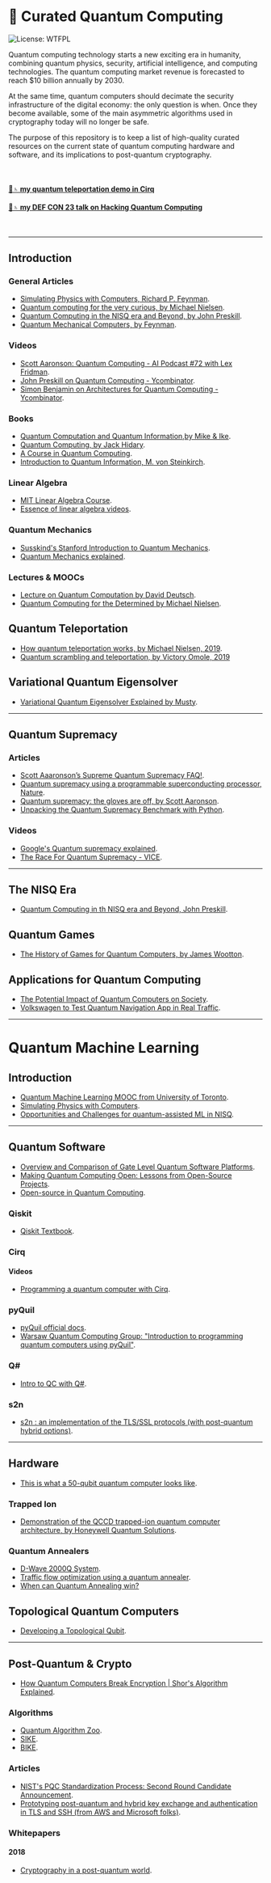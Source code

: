 # 🧬 Curated Quantum Computing

![License: WTFPL](https://img.shields.io/badge/License-WTFPL-brightgreen.svg) 

Quantum computing technology starts a new exciting era in humanity, combining quantum physics, security, artificial intelligence, and computing technologies. The quantum computing market revenue is forecasted to reach $10 billion annually by 2030.

At the same time, quantum computers should decimate the security infrastructure of the digital economy: the only question is when. Once they become available, some of the main asymmetric algorithms used in cryptography today will no longer be safe. 

The purpose of this repository is to keep a list of high-quality curated resources on the current state of quantum computing hardware and software, and its implications to post-quantum cryptography.


<br>

#### [👾♄ my quantum teleportation demo in Cirq](https://www.youtube.com/watch?v=oGYMrXpQT-8)
#### [👾♄ my DEF CON 23 talk on Hacking Quantum Computing](https://www.youtube.com/watch?v=1Fp6ibfOQ4Y)


<br>

----

## Introduction

### General Articles

* [Simulating Physics with Computers, Richard P. Feynman](https://catonmat.net/ftp/simulating-physics-with-computers-richard-feynman.pdf).
* [Quantum computing for the very curious, by Michael Nielsen](https://quantum.country/qcvc).
* [Quantum Computing in the NISQ era and Beyond, by John Preskill](https://arxiv.org/pdf/1801.00862.pdf).
* [Quantum Mechanical Computers, by Feynman](http://www.quantum-dynamic.eu/doc/feynman85_qmc_optics_letters.pdf).

### Videos

* [Scott Aaronson: Quantum Computing - AI Podcast #72 with Lex Fridman](https://www.youtube.com/watch?v=uX5t8EivCaM).
* [John Preskill on Quantum Computing - Ycombinator](https://blog.ycombinator.com/john-preskill-on-quantum-computing/).
* [Simon Benjamin on Architectures for Quantum Computing - Ycombinator](https://www.youtube.com/watch?v=LHZKDTJJknE).

### Books

* [Quantum Computation and Quantum Information,by Mike & Ike](https://www.amazon.com/Quantum-Computation-Information-10th-Anniversary/dp/1107002176).
* [Quantum Computing, by Jack Hidary](https://github.com/JackHidary/quantumcomputingbook).
* [A Course in Quantum Computing](http://lapastillaroja.net/wp-content/uploads/2016/09/Intro_to_QC_Vol_1_Loceff.pdf).
* [Introduction to Quantum Information, M. von Steinkirch](http://www.astro.sunysb.edu/steinkirch/books/qi.pdf).

### Linear Algebra

* [MIT Linear Algebra Course](https://ocw.mit.edu/courses/mathematics/18-06-linear-algebra-spring-2010/video-lectures/).
* [Essence of linear algebra videos](https://www.youtube.com/playlist?list=PLZHQObOWTQDPD3MizzM2xVFitgF8hE_ab).

### Quantum Mechanics

* [Susskind's Stanford Introduction to Quantum Mechanics](http://theoreticalminimum.com/courses/quantum-mechanics/2012/winter/lecture-1).
* [Quantum Mechanics explained](https://www.youtube.com/watch?v=Usu9xZfabPM).


### Lectures & MOOCs

* [Lecture on Quantum Computation by David Deutsch](http://www.quiprocone.org/Protected/DD_lectures.htm).
* [Quantum Computing for the Determined by Michael Nielsen](http://michaelnielsen.org/blog/quantum-computing-for-the-determined/).
## Quantum Teleportation

* [How quantum teleportation works, by Michael Nielsen, 2019](https://quantum.country/teleportation).
* [Quantum scrambling and teleportation, by Victory Omole, 2019](https://vtomole.com/blog/2019/06/08/scrambling)

## Variational Quantum Eigensolver

* [Variational Quantum Eigensolver Explained by Musty](https://www.mustythoughts.com/post/variational-quantum-eigensolver-explained).

----

## Quantum Supremacy

### Articles

* [Scott Aaaronson’s Supreme Quantum Supremacy FAQ!](https://www.scottaaronson.com/blog/?p=4317).
* [Quantum supremacy using a programmable superconducting processor, Nature](https://www.nature.com/articles/s41586-019-1666-5).
* [Quantum supremacy: the gloves are off, by Scott Aaronson](https://www.scottaaronson.com/blog/?p=4372).
* [Unpacking the Quantum Supremacy Benchmark with Python](https://medium.com/@sohaib.alam/unpacking-the-quantum-supremacy-benchmark-with-python-67a46709d).

### Videos

* [Google's Quantum supremacy explained](https://www.youtube.com/watch?v=gylmjTOUfCQ&feature=youtu.be).
* [The Race For Quantum Supremacy - VICE](https://www.youtube.com/watch?v=1lIfbqfoGMo&feature=emb_logo).


----

## The NISQ Era

* [Quantum Computing in th NISQ era and Beyond, John Preskill](https://arxiv.org/pdf/1801.00862.pdf).

## Quantum Games
* [The History of Games for Quantum Computers, by James Wootton](https://medium.com/@decodoku/the-history-of-games-for-quantum-computers-a1de98859b5a).


## Applications for Quantum Computing

* [The Potential Impact of Quantum Computers on Society](https://arxiv.org/abs/1712.05380).
* [Volkswagen to Test Quantum Navigation App in Real Traffic](https://www.wsj.com/articles/volkswagen-to-test-quantum-navigation-app-in-real-traffic-11572553300).

---

# Quantum Machine Learning

## Introduction
* [Quantum Machine Learning MOOC from University of Toronto](https://www.edx.org/course/quantum-machine-learning).
* [Simulating Physics with Computers](https://www.dwavesys.com/sites/default/files/2018-04-04%20-%20Max%20Henderson%20-%20Quantum%20Machine%20Learning%20for%20Election%20Modeling.pdf).
* [Opportunities and Challenges for quantum-assisted ML in NISQ](https://iopscience.iop.org/article/10.1088/2058-9565/aab859).


-----
## Quantum Software
* [Overview and Comparison of Gate Level Quantum Software Platforms](https://arxiv.org/pdf/1807.02500.pdf).
* [Making Quantum Computing Open: Lessons from Open-Source Projects](https://arxiv.org/pdf/1902.00991.pdf).
* [Open-source in Quantum Computing](https://arxiv.org/pdf/1812.09167.pdf).

### Qiskit

* [Qiskit Textbook](https://qiskit.org/textbook/preface.html).


### Cirq

#### Videos
* [Programming a quantum computer with Cirq](https://www.youtube.com/watch?v=16ZfkPRVf2w&feature=youtu.be).


### pyQuil


* [pyQuil official docs](http://docs.rigetti.com/en/stable/start.html).
* [Warsaw Quantum Computing Group: "Introduction to programming quantum computers using pyQuil"](https://www.youtube.com/watch?v=FPGcmK0ftXU&feature=youtu.be).

### Q#

* [Intro to QC with Q#](https://www.strathweb.com/2020/03/intro-to-quantum-computing-with-q-part-1-the-background-and-the-qubit/?utm_source=Morning+Cup+of+Coding&utm_campaign=eba87cf845-EMAIL_CAMPAIGN_2020_04_13_08_11&utm_medium=email&utm_term=0_56b5f64c5f-eba87cf845-195928761).


### s2n

* [s2n : an implementation of the TLS/SSL protocols (with post-quantum hybrid options)](https://github.com/awslabs/s2n).

----

## Hardware

* [This is what a 50-qubit quantum computer looks like](https://www.engadget.com/2018/01/09/this-is-what-a-50-qubit-quantum-computer-looks-like/).

### Trapped Ion

* [Demonstration of the QCCD trapped-ion quantum computer architecture, by Honeywell Quantum Solutions](https://www.honeywell.com/content/dam/honeywell/files/Beta_10_Quantum_3_3_2020.pdf).


### Quantum Annealers 

* [D-Wave 2000Q System](https://www.dwavesys.com/d-wave-two-system).
* [Traffic flow optimization using a quantum annealer](https://arxiv.org/abs/1708.01625).
* [When can Quantum Annealing win?](https://ai.googleblog.com/2015/12/when-can-quantum-annealing-win.html)

## Topological Quantum Computers

* [Developing a Topological Qubit](https://cloudblogs.microsoft.com/quantum/2018/09/06/developing-a-topological-qubit/).

----

## Post-Quantum & Crypto

* [How Quantum Computers Break Encryption | Shor's Algorithm Explained](https://www.youtube.com/watch?v=lvTqbM5Dq4Q&t=160s).

### Algorithms

* [Quantum Algorithm Zoo](http://quantumalgorithmzoo.org/).
* [SIKE](https://sike.org/).
* [BIKE](https://bikesuite.org/).

### Articles

* [NIST's PQC Standardization Process: Second Round Candidate Announcement](https://csrc.nist.gov/news/2019/pqc-standardization-process-2nd-round-candidates).
* [Prototyping post-quantum and hybrid key exchange
and authentication in TLS and SSH (from AWS and Microsoft folks)](https://openquantumsafe.org/papers/NISTPQC-CroPaqSte19.pdf).

### Whitepapers

#### 2018
* [Cryptography in a post-quantum world](https://www.accenture.com/_acnmedia/PDF-87/Accenture-809668-Quantum-Cryptography-Whitepaper-v05.pdf#zoom=50).


